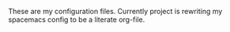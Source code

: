 These are my configuration files. Currently project is rewriting my spacemacs config to be a literate org-file.


